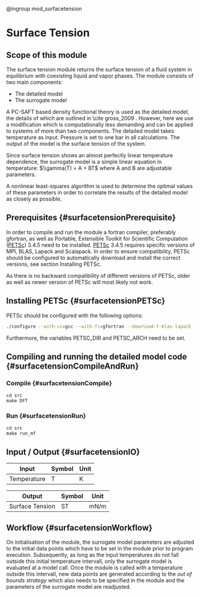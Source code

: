 @ingroup mod_surfacetension

Surface Tension
===============

## Scope of this module

The surface tension module returns the surface tension of a fluid system in equilibrium with coexisting 
liquid and vapor phases. The module consists of two main components: 

* The detailed model
* The surrogate model

A PC-SAFT based density functional theory is used as the detailed model, the details of which are outlined in \cite gross_2009 .
However, here we use a modification which is computationally less demanding and can be applied to systems of more than two components.
The detailed model takes temperature as input.
Pressure is set to one bar in all calculations.
The output of the model is the surface tension of the system.

Since surface tension shows an almost perfectly linear temperature dependence, the surrogate model is
a simple linear equation in temperature: $\\gamma(T) = A + BT$ where A and B are adjustable parameters.

A nonlinear least-squares algorithm is used to determine the optimal values of these parameters in order to correlate the results of the detailed model as closely as possible. 

[publication]: http://scitation.aip.org/content/aip/journal/jcp/131/20/10.1063/1.3263124

## Prerequisites {#surfacetensionPrerequisite}

In order to compile and run the module a fortran compiler, preferably gfortran, as well as Portable, Extensible Toolkit for Scientific Computation ([PETSc]) 3.4.5 need to be installed.
[PETSc] 3.4.5 requires specific versions of MPI, BLAS, Lapack and Scalapack.
In order to ensure compatibility, PETSc should be configured to automatically download and install the correct versions, see section Installing PETSc.

As there is no backward compatibility of different versions of PETSc, older as well as newer version of PETSc will most likely not work.

[PETSc]: (https://www.mcs.anl.gov/petsc/)


## Installing PETSc {#surfacetensionPETSc}

PETSc should be configured with the following options:

```bash
./configure --with-cc=gcc --with-fc=gfortran --download-f-blas-lapack --download-mpich --download-scalapak=yes
```

Furthermore, the variables PETSC_DIR and PETSC_ARCH need to be set.

## Compiling and running the detailed model code {#surfacetensionCompileAndRun}

### Compile {#surfacetensionCompile}

```
cd src
make DFT
```

### Run {#surfacetensionRun}

```
cd src
make run_mf
```

## Input / Output {#surfacetensionIO}


| Input       | Symbol | Unit |
| ----------- | ------ | ---- |
| Temperature | T      | K    |


| Output          | Symbol | Unit |
| --------------- | ------ | ---- |
| Surface Tension | ST     | mN/m |


## Workflow {#surfacetensionWorkflow}

On initialisation of the module, the surrogate model parameters are adjusted to the initial data points which have to be set in the module prior to program execution.
Subsequently, as long as the input temperatures do not fall outside this initial temperature intervall, only the surrogate model is evaluated at a model call.
Once the module is called with a temperature outside this intervall, new data points are generated according to the *out of bounds strategy* which also needs to be specified in the module and the parameters of the surrogate model are readjusted. 





